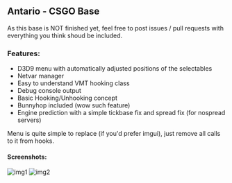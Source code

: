 ## Antario - CSGO Base

As this base is NOT finished yet, feel free to post issues / pull requests with everything you think shoud be included. 


### Features:

 * D3D9 menu with automatically adjusted positions of the selectables
 * Netvar manager
 * Easy to understand VMT hooking class
 * Debug console output
 * Basic Hooking/Unhooking concept
 * Bunnyhop included (wow such feature)
 * Engine prediction with a simple tickbase fix and spread fix (for nospread servers)


Menu is quite simple to replace (if you'd prefer imgui), just remove all calls to it from hooks.

#### Screenshots:

![img1](https://i.imgur.com/Ybne4oR.png) ![img2](https://i.imgur.com/XOzmWy6.png)


